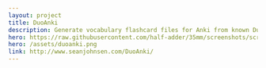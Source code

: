 ```yaml
---
layout: project
title: DuoAnki
description: Generate vocabulary flashcard files for Anki from known Duolingo words
hero: https://raw.githubusercontent.com/half-adder/35mm/screenshots/screenshots/35mm.png
hero: /assets/duoanki.png 
link: http://www.seanjohnsen.com/DuoAnki/
---
```

